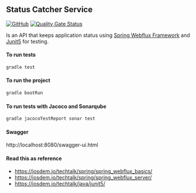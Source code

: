 Status Catcher Service
----------------------------------------------

[![GitHub](https://github.com/josdem/status-catcher/actions/workflows/main.yml/badge.svg)](https://github.com/josdem/status-catcher/actions)
[![Quality Gate Status](https://sonar.josdem.io/api/project_badges/measure?project=com.josdem.catcher%3Astatus-catcher-service&metric=alert_status)](https://sonar.josdem.io/dashboard?id=com.josdem.catcher%3Astatus-catcher-service)

Is an API that keeps application status using [Spring Webflux Framework](https://docs.spring.io/spring/docs/current/spring-framework-reference/web-reactive.html) and [Junit5](https://junit.org/junit5/)
for testing.

#### To run tests

```bash
gradle test
```

#### To run the project

```bash
gradle bootRun
```

#### To run tests with Jacoco and Sonarqube

```bash
gradle jacocoTestReport sonar test
```

#### Swagger

http://localhost:8080/swagger-ui.html

#### Read this as reference

- https://josdem.io/techtalk/spring/spring_webflux_basics/
- https://josdem.io/techtalk/spring/spring_webflux_server/
- https://josdem.io/techtalk/java/junit5/